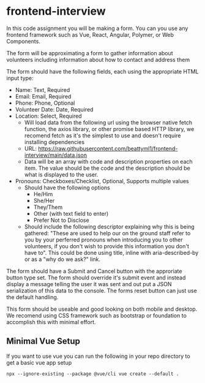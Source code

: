 # frontend-interview

In this code assignment you will be making a form. You can you use any frontend framework such as Vue, React, Angular, Polymer, or Web Components.

The form will be approximating a form to gather information about volunteers including information about how to contact and address them

The form should have the following fields, each using the appropriate HTML input type:
- Name: Text, Required
- Email: Email, Required
- Phone: Phone, Optional
- Volunteer Date: Date, Required
- Location: Select, Required
  - Will load data from the following url using the browser native fetch function, the axios library, or other promise based HTTP library, we recomend fetch as it's the simplest to use and doesn't require installing dependencies
  - URL: https://raw.githubusercontent.com/beattyml1/frontend-interview/main/data.json
  - Data will be an array with code and description properties on each item. The value should be the code and the description should be what is displayed to the user.
- Pronouns: Checkboxes/Checklist, Optional, Supports multiple values
  - Should have the following options 
    -  He/Him
    -  She/Her
    -  They/Them
    -  Other (with text field to enter)
    -  Prefer Not to Disclose
  -  Should include the following descriptor explaining why this is being gathered: "These are used to help our on the ground staff refer to you by your perferred pronouns when introducing you to other volunteers, if you don't wish to provide this information you don't have to". This could be done using title, inline with aria-described-by or as a "why do we ask?" link.


The form should have a Submit and Cancel button with the approriate button type set.
The form should override it's submit event and instead display a message telling the user it was sent and out put a JSON serialization of this data to the console.
The forms reset button can just use the default handling.

This form should be useable and good looking on both mobile and desktop. We recomend using CSS framework such as bootstrap or foundation to accomplish this with minimal effort.


## Minimal Vue Setup
If you want to use vue you can run the following in your repo directory to get a basic vue app setup
```
npx --ignore-existing --package @vue/cli vue create --default .
```




